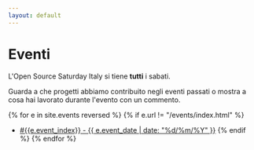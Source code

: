 ```yaml
---
layout: default
---
```


# Eventi

L'Open Source Saturday Italy si tiene **tutti** i sabati.

Guarda a che progetti abbiamo contribuito negli eventi passati o mostra a cosa
hai lavorato durante l'evento con un commento.

{% for e in site.events reversed %}
  {% if e.url != "/events/index.html" %}
  * <a href="{{ e.url }}">#{{e.event_index}} - {{ e.event_date | date: "%d/%m/%Y" }}</a>
  {% endif %}
{% endfor %}
